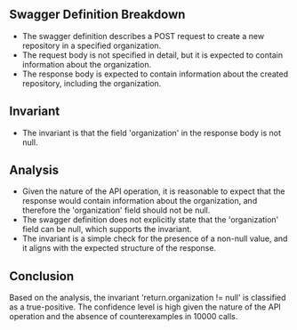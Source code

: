 ## Swagger Definition Breakdown
- The swagger definition describes a POST request to create a new repository in a specified organization.
- The request body is not specified in detail, but it is expected to contain information about the organization.
- The response body is expected to contain information about the created repository, including the organization.

## Invariant
- The invariant is that the field 'organization' in the response body is not null.

## Analysis
- Given the nature of the API operation, it is reasonable to expect that the response would contain information about the organization, and therefore the 'organization' field should not be null.
- The swagger definition does not explicitly state that the 'organization' field can be null, which supports the invariant.
- The invariant is a simple check for the presence of a non-null value, and it aligns with the expected structure of the response.

## Conclusion
Based on the analysis, the invariant 'return.organization != null' is classified as a true-positive. The confidence level is high given the nature of the API operation and the absence of counterexamples in 10000 calls.
